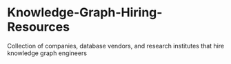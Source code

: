 # Knowledge-Graph-Hiring-Resources
Collection of companies, database vendors, and research institutes that hire knowledge graph engineers
